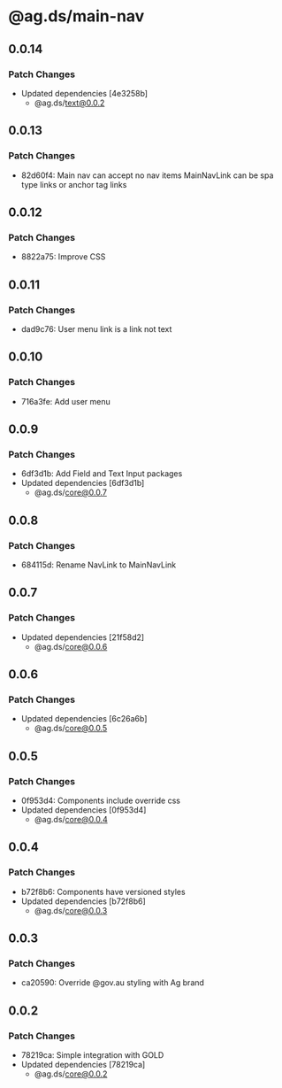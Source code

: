 # @ag.ds/main-nav

## 0.0.14

### Patch Changes

- Updated dependencies [4e3258b]
  - @ag.ds/text@0.0.2

## 0.0.13

### Patch Changes

- 82d60f4: Main nav can accept no nav items
  MainNavLink can be spa type links or anchor tag links

## 0.0.12

### Patch Changes

- 8822a75: Improve CSS

## 0.0.11

### Patch Changes

- dad9c76: User menu link is a link not text

## 0.0.10

### Patch Changes

- 716a3fe: Add user menu

## 0.0.9

### Patch Changes

- 6df3d1b: Add Field and Text Input packages
- Updated dependencies [6df3d1b]
  - @ag.ds/core@0.0.7

## 0.0.8

### Patch Changes

- 684115d: Rename NavLink to MainNavLink

## 0.0.7

### Patch Changes

- Updated dependencies [21f58d2]
  - @ag.ds/core@0.0.6

## 0.0.6

### Patch Changes

- Updated dependencies [6c26a6b]
  - @ag.ds/core@0.0.5

## 0.0.5

### Patch Changes

- 0f953d4: Components include override css
- Updated dependencies [0f953d4]
  - @ag.ds/core@0.0.4

## 0.0.4

### Patch Changes

- b72f8b6: Components have versioned styles
- Updated dependencies [b72f8b6]
  - @ag.ds/core@0.0.3

## 0.0.3

### Patch Changes

- ca20590: Override @gov.au styling with Ag brand

## 0.0.2

### Patch Changes

- 78219ca: Simple integration with GOLD
- Updated dependencies [78219ca]
  - @ag.ds/core@0.0.2
